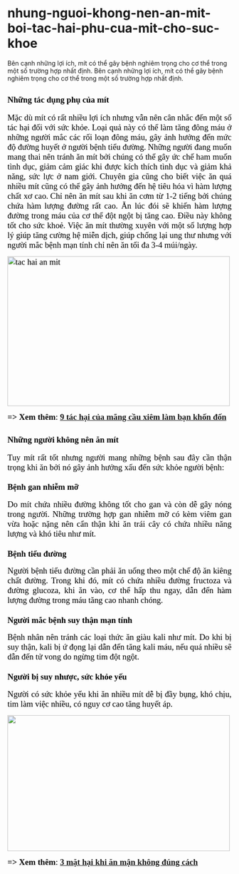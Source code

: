 # nhung-nguoi-khong-nen-an-mit-boi-tac-hai-phu-cua-mit-cho-suc-khoe
Bên cạnh những lợi ích, mít có thể gây bệnh nghiêm trọng cho cơ thể trong một số trường hợp nhất định.
Bên cạnh những lợi ích, mít có thể gây bệnh nghiêm trọng cho cơ thể trong một số trường hợp nhất định.</span></p>

<h2 style="text-align: justify;"><span style="color: #000000; font-family: 'times new roman', times, serif; font-size: 14pt;"><strong>Những tác dụng phụ của mít</strong></span></h2>
<p style="text-align: justify;"><span style="color: #000000; font-family: 'times new roman', times, serif; font-size: 14pt;">Mặc dù mít có rất nhiều lợi ích nhưng vẫn nên cân nhắc đến một số tác hại đối với sức khỏe. Loại quả này có thể làm tăng đông máu ở những người mắc các rối loạn đông máu, gây ảnh hưởng đến mức độ đường huyết ở người bệnh tiểu đường.</span>
<span style="color: #000000; font-family: 'times new roman', times, serif; font-size: 14pt;">Những người đang muốn mang thai nên tránh ăn mít bởi chúng có thể gây ức chế ham muốn tình dục, giảm cảm giác khi được kích thích tình dục và giảm khả năng, sức lực ở nam giới.</span>
<span style="color: #000000; font-family: 'times new roman', times, serif; font-size: 14pt;">Chuyên gia cũng cho biết việc ăn quá nhiều mít cũng có thể gây ảnh hưởng đến hệ tiêu hóa vì hàm lượng chất xơ cao.</span>
<span style="color: #000000; font-family: 'times new roman', times, serif; font-size: 14pt;">Chỉ nên ăn mít sau khi ăn cơm từ 1-2 tiếng bởi chúng chứa hàm lượng đường rất cao. Ăn lúc đói sẽ khiến hàm lượng đường trong máu của cơ thể đột ngột bị tăng cao. Điều này không tốt cho sức khoẻ. Việc ăn mít thường xuyên với một số lượng hợp lý giúp tăng cường hệ miễn dịch, giúp chống lại ung thư nhưng với người mắc bệnh mạn tính chỉ nên ăn tối đa 3-4 múi/ngày.</span></p>
<p style="text-align: justify;"><span style="color: #000000; font-family: 'times new roman', times, serif; font-size: 14pt;"><img class="aligncenter wp-image-13253" src="https://nongsandungha.com/wp-content/uploads/2018/07/tac-hai-an-mit.jpg" alt="tac hai an mit" width="500" height="336" /></span></p>
<p style="text-align: justify;"><span style="color: #000000; font-family: 'times new roman', times, serif; font-size: 14pt;"><strong>=&gt; Xem thêm</strong>: <a href="https://www.linkedin.com/pulse/9-t%C3%A1c-h%E1%BA%A1i-c%E1%BB%A7a-m%C3%A3ng-c%E1%BA%A7u-xi%C3%AAm-l%C3%A0m-b%E1%BA%A1n-kh%E1%BB%91n-%C4%91%E1%BB%91n-dung-ha/?published=t"><strong>9 tác hại của mãng cầu xiêm làm bạn khốn đốn</strong></a></span></p>

<h2 style="text-align: justify;"><span style="color: #000000; font-family: 'times new roman', times, serif; font-size: 14pt;"><strong>Những người không nên ăn mít</strong></span></h2>
<p style="text-align: justify;"><span style="color: #000000; font-family: 'times new roman', times, serif; font-size: 14pt;">Tuy mít rất tốt nhưng người mang những bệnh sau đây cần thận trọng khi ăn bởi nó gây ảnh hưởng xấu đến sức khỏe người bệnh:</span></p>

<h3 style="text-align: justify;"><span style="color: #000000; font-family: 'times new roman', times, serif; font-size: 14pt;"><strong>Bệnh gan nhiễm mỡ</strong></span></h3>
<p style="text-align: justify;"><span style="color: #000000; font-family: 'times new roman', times, serif; font-size: 14pt;">Do mít chứa nhiều đường không tốt cho gan và còn dễ gây nóng trong người. Những trường hợp gan nhiễm mỡ có kèm viêm gan vừa hoặc nặng nên cẩn thận khi ăn trái cây có chứa nhiều năng lượng và khó tiêu như mít.</span></p>

<h3 style="text-align: justify;"><span style="color: #000000; font-family: 'times new roman', times, serif; font-size: 14pt;"><strong>Bệnh tiểu đường</strong></span></h3>
<p style="text-align: justify;"><span style="color: #000000; font-family: 'times new roman', times, serif; font-size: 14pt;">Người bệnh tiểu đường cần phải ăn uống theo một chế độ ăn kiêng chất đường. Trong khi đó, mít có chứa nhiều đường fructoza và đường glucoza, khi ăn vào, cơ thể hấp thu ngay, dẫn đến hàm lượng đường trong máu tăng cao nhanh chóng.</span></p>

<h3 style="text-align: justify;"><span style="color: #000000; font-family: 'times new roman', times, serif; font-size: 14pt;"><strong>Người mắc bệnh suy thận mạn tính</strong></span></h3>
<p style="text-align: justify;"><span style="color: #000000; font-family: 'times new roman', times, serif; font-size: 14pt;">Bệnh nhân nên tránh các loại thức ăn giàu kali như mít. Do khi bị suy thận, kali bị ứ đọng lại dẫn đến tăng kali máu, nếu quá nhiều sẽ dẫn đến tử vong do ngừng tim đột ngột.</span></p>

<h3 style="text-align: justify;"><span style="color: #000000; font-family: 'times new roman', times, serif; font-size: 14pt;"><strong>Người bị suy nhược, sức khỏe yếu</strong></span></h3>
<p style="text-align: justify;"><span style="color: #000000; font-family: 'times new roman', times, serif; font-size: 14pt;">Người có sức khỏe yếu khi ăn nhiều mít dễ bị đầy bụng, khó chịu, tim làm việc nhiều, có nguy cơ cao tăng huyết áp.</span></p>
<p style="text-align: justify;"><span style="color: #000000; font-family: 'times new roman', times, serif; font-size: 14pt;"><img class="aligncenter wp-image-13252" src="https://nongsandungha.com/wp-content/uploads/2018/07/an-mit-co-tac-hai-gi.jpg" alt="" width="500" height="305" /></span></p>
<p style="text-align: justify;"><span style="color: #000000; font-family: 'times new roman', times, serif; font-size: 14pt;"><strong>=&gt; Xem thêm</strong>: <a href="https://medium.com/@nongsandungha/3-m%E1%BA%B7t-h%E1%BA%A1i-khi-%C4%83n-m%E1%BA%ADn-kh%C3%B4ng-%C4%91%C3%BAng-c%C3%A1ch-40b102105c2c"><strong>3 mặt hại khi ăn mận không đúng cách
